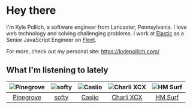 # Hey there


I'm Kyle Pollich, a software engineer from Lancaster, Pennsylvania. I love web technology and solving challenging problems.
I work at [Elastic](https://www.elastic.co/) as a Senior JavaScript Engineer on [Fleet](https://www.elastic.co/guide/en/fleet/current/fleet-overview.html).

For more, check out my personal site: https://kylepollich.com/

## What I'm listening to lately

<!-- begin artists -->
  |![Pinegrove](https://i.scdn.co/image/ab6761610000f17833dca482f170d638dde2cf30)|![softy](https://i.scdn.co/image/ab6761610000f1783ed26cd944be61cf5628f157)|![Casiio](https://i.scdn.co/image/ab6761610000f17869ab85a6fb28bf699c7794c7)|![Charli XCX](https://i.scdn.co/image/ab6761610000f178576cb43281160e345f728b71)|![HM Surf](https://i.scdn.co/image/ab6761610000f178c1105b865f1018cfc7df79d7)|
  |:---:|:---:|:---:|:---:|:---:|
  |[Pinegrove](https://open.spotify.com/artist/2gbT6GPXMis0OAkZbEQCYB)|[softy](https://open.spotify.com/artist/0wcen0V8FgQu6xYupnZMbB)|[Casiio](https://open.spotify.com/artist/5zUSfxfP1NETZiaWt0Ui0a)|[Charli XCX](https://open.spotify.com/artist/25uiPmTg16RbhZWAqwLBy5)|[HM Surf](https://open.spotify.com/artist/6TeBxtluBMQixZcKkJ3ZrB)|
<!-- end artists -->

